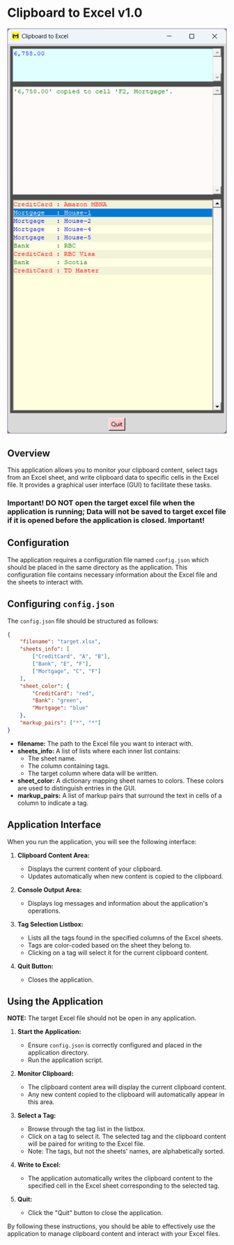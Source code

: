 
# Clipboard to Excel v1.0

![Application Screenshot](https://github.com/mohabhui/resources/blob/main/images/clipboard_to_excel.png?raw=true)

## Overview
This application allows you to monitor your clipboard content, select tags from an Excel sheet, and write clipboard data to specific cells in the Excel file. It provides a graphical user interface (GUI) to facilitate these tasks.

### Important! DO NOT open the target excel file when the application is running; Data will not be saved to target excel file if it is opened before the application is closed. Important!

## Configuration
The application requires a configuration file named `config.json` which should be placed in the same directory as the application. This configuration file contains necessary information about the Excel file and the sheets to interact with.

## Configuring `config.json`
The `config.json` file should be structured as follows:

```json
{
    "filename": "target.xlsx",
    "sheets_info": [
        ["CreditCard", "A", "B"],
        ["Bank", "E", "F"],
        ["Mortgage", "C", "F"]
    ],
    "sheet_color": {
        "CreditCard": "red",
        "Bank": "green",
        "Mortgage": "blue"
    },
    "markup_pairs": ["*", "*"]
}
```

- **filename:** The path to the Excel file you want to interact with.
- **sheets_info:** A list of lists where each inner list contains:
  - The sheet name.
  - The column containing tags.
  - The target column where data will be written.
- **sheet_color:** A dictionary mapping sheet names to colors. These colors are used to distinguish entries in the GUI.
- **markup_pairs:** A list of markup pairs that surround the text in cells of a column to indicate a tag.

## Application Interface
When you run the application, you will see the following interface:

1. **Clipboard Content Area:**
   - Displays the current content of your clipboard.
   - Updates automatically when new content is copied to the clipboard.

2. **Console Output Area:**
   - Displays log messages and information about the application's operations.

3. **Tag Selection Listbox:**
   - Lists all the tags found in the specified columns of the Excel sheets.
   - Tags are color-coded based on the sheet they belong to.
   - Clicking on a tag will select it for the current clipboard content.

4. **Quit Button:**
   - Closes the application.

## Using the Application

**NOTE:** The target Excel file should not be open in any application.

1. **Start the Application:**
   - Ensure `config.json` is correctly configured and placed in the application directory.
   - Run the application script.

2. **Monitor Clipboard:**
   - The clipboard content area will display the current clipboard content.
   - Any new content copied to the clipboard will automatically appear in this area.

3. **Select a Tag:**
   - Browse through the tag list in the listbox.
   - Click on a tag to select it. The selected tag and the clipboard content will be paired for writing to the Excel file.
   - Note: The tags, but not the sheets' names, are alphabetically sorted.

4. **Write to Excel:**
   - The application automatically writes the clipboard content to the specified cell in the Excel sheet corresponding to the selected tag.

5. **Quit:**
   - Click the "Quit" button to close the application.

By following these instructions, you should be able to effectively use the application to manage clipboard content and interact with your Excel files.
